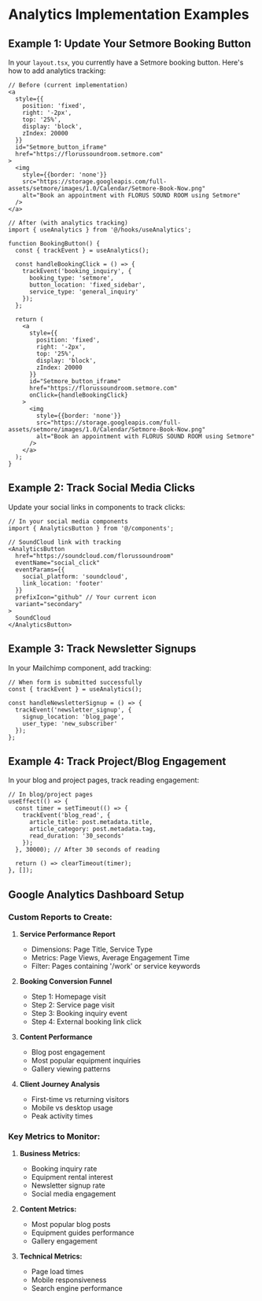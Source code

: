 # Analytics Implementation Examples

## Example 1: Update Your Setmore Booking Button

In your `layout.tsx`, you currently have a Setmore booking button. Here's how to add analytics tracking:

```tsx
// Before (current implementation)
<a 
  style={{
    position: 'fixed', 
    right: '-2px', 
    top: '25%', 
    display: 'block', 
    zIndex: 20000
  }} 
  id="Setmore_button_iframe" 
  href="https://florussoundroom.setmore.com"
>
  <img 
    style={{border: 'none'}}
    src="https://storage.googleapis.com/full-assets/setmore/images/1.0/Calendar/Setmore-Book-Now.png" 
    alt="Book an appointment with FLORUS SOUND ROOM using Setmore" 
  />
</a>

// After (with analytics tracking)
import { useAnalytics } from '@/hooks/useAnalytics';

function BookingButton() {
  const { trackEvent } = useAnalytics();
  
  const handleBookingClick = () => {
    trackEvent('booking_inquiry', {
      booking_type: 'setmore',
      button_location: 'fixed_sidebar',
      service_type: 'general_inquiry'
    });
  };
  
  return (
    <a 
      style={{
        position: 'fixed', 
        right: '-2px', 
        top: '25%', 
        display: 'block', 
        zIndex: 20000
      }} 
      id="Setmore_button_iframe" 
      href="https://florussoundroom.setmore.com"
      onClick={handleBookingClick}
    >
      <img 
        style={{border: 'none'}}
        src="https://storage.googleapis.com/full-assets/setmore/images/1.0/Calendar/Setmore-Book-Now.png" 
        alt="Book an appointment with FLORUS SOUND ROOM using Setmore" 
      />
    </a>
  );
}
```

## Example 2: Track Social Media Clicks

Update your social links in components to track clicks:

```tsx
// In your social media components
import { AnalyticsButton } from '@/components';

// SoundCloud link with tracking
<AnalyticsButton
  href="https://soundcloud.com/florussoundroom"
  eventName="social_click"
  eventParams={{
    social_platform: 'soundcloud',
    link_location: 'footer'
  }}
  prefixIcon="github" // Your current icon
  variant="secondary"
>
  SoundCloud
</AnalyticsButton>
```

## Example 3: Track Newsletter Signups

In your Mailchimp component, add tracking:

```tsx
// When form is submitted successfully
const { trackEvent } = useAnalytics();

const handleNewsletterSignup = () => {
  trackEvent('newsletter_signup', {
    signup_location: 'blog_page',
    user_type: 'new_subscriber'
  });
};
```

## Example 4: Track Project/Blog Engagement

In your blog and project pages, track reading engagement:

```tsx
// In blog/project pages
useEffect(() => {
  const timer = setTimeout(() => {
    trackEvent('blog_read', {
      article_title: post.metadata.title,
      article_category: post.metadata.tag,
      read_duration: '30_seconds'
    });
  }, 30000); // After 30 seconds of reading

  return () => clearTimeout(timer);
}, []);
```

## Google Analytics Dashboard Setup

### Custom Reports to Create:

1. **Service Performance Report**
   - Dimensions: Page Title, Service Type
   - Metrics: Page Views, Average Engagement Time
   - Filter: Pages containing '/work' or service keywords

2. **Booking Conversion Funnel**
   - Step 1: Homepage visit
   - Step 2: Service page visit  
   - Step 3: Booking inquiry event
   - Step 4: External booking link click

3. **Content Performance**
   - Blog post engagement
   - Most popular equipment inquiries
   - Gallery viewing patterns

4. **Client Journey Analysis**
   - First-time vs returning visitors
   - Mobile vs desktop usage
   - Peak activity times

### Key Metrics to Monitor:

1. **Business Metrics:**
   - Booking inquiry rate
   - Equipment rental interest
   - Newsletter signup rate
   - Social media engagement

2. **Content Metrics:**
   - Most popular blog posts
   - Equipment guides performance
   - Gallery engagement

3. **Technical Metrics:**
   - Page load times
   - Mobile responsiveness
   - Search engine performance
